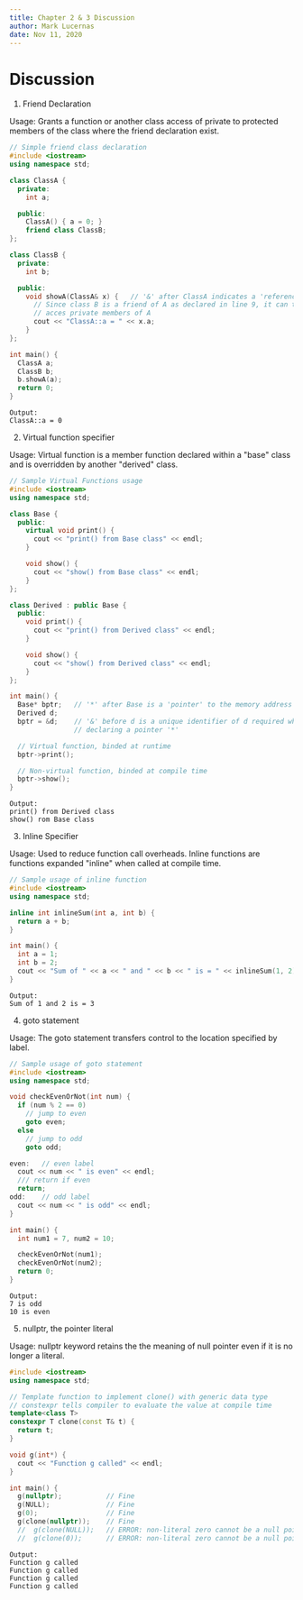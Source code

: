 ```yaml
---
title: Chapter 2 & 3 Discussion
author: Mark Lucernas
date: Nov 11, 2020
---
```



# Discussion

1. Friend Declaration

Usage: Grants a function or another class access of private to protected members of the class where the friend declaration exist.

```cpp
// Simple friend class declaration
#include <iostream>
using namespace std;

class ClassA {
  private:
    int a;

  public:
    ClassA() { a = 0; }
    friend class ClassB;
};

class ClassB {
  private:
    int b;

  public:
    void showA(ClassA& x) {   // '&' after ClassA indicates a 'reference' to ClassA
      // Since class B is a friend of A as declared in line 9, it can therefore
      // acces private members of A
      cout << "ClassA::a = " << x.a;
    }
};

int main() {
  ClassA a;
  ClassB b;
  b.showA(a);
  return 0;
}
```

```
Output:
ClassA::a = 0
```

2. Virtual function specifier

Usage: Virtual function is a member function declared within a "base" class and is overridden by another "derived" class.

```cpp
// Sample Virtual Functions usage
#include <iostream>
using namespace std;

class Base {
  public:
    virtual void print() {
      cout << "print() from Base class" << endl;
    }

    void show() {
      cout << "show() from Base class" << endl;
    }
};

class Derived : public Base {
  public:
    void print() {
      cout << "print() from Derived class" << endl;
    }

    void show() {
      cout << "show() from Derived class" << endl;
    }
};

int main() {
  Base* bptr;   // '*' after Base is a 'pointer' to the memory address of Base class
  Derived d;
  bptr = &d;    // '&' before d is a unique identifier of d required when
                // declaring a pointer '*'

  // Virtual function, binded at runtime
  bptr->print();

  // Non-virtual function, binded at compile time
  bptr->show();
}
```

```
Output:
print() from Derived class
show() rom Base class
```

3. Inline Specifier

Usage: Used to reduce function call overheads. Inline functions are functions expanded "inline" when called at compile time.

```cpp
// Sample usage of inline function
#include <iostream>
using namespace std;

inline int inlineSum(int a, int b) {
  return a + b;
}

int main() {
  int a = 1;
  int b = 2;
  cout << "Sum of " << a << " and " << b << " is = " << inlineSum(1, 2);
}
```

```
Output:
Sum of 1 and 2 is = 3
```

4. goto statement

Usage: The goto statement transfers control to the location specified by label.

```cpp
// Sample usage of goto statement
#include <iostream>
using namespace std;

void checkEvenOrNot(int num) {
  if (num % 2 == 0)
    // jump to even
    goto even;
  else
    // jump to odd
    goto odd;

even:   // even label
  cout << num << " is even" << endl;
  /// return if even
  return;
odd:    // odd label
  cout << num << " is odd" << endl;
}

int main() {
  int num1 = 7, num2 = 10;

  checkEvenOrNot(num1);
  checkEvenOrNot(num2);
  return 0;
}
```

```
Output:
7 is odd
10 is even
```

5. nullptr, the pointer literal

Usage: nullptr keyword retains the the meaning of null pointer even if it is no longer a literal.

```cpp
#include <iostream>
using namespace std;

// Template function to implement clone() with generic data type
// constexpr tells compiler to evaluate the value at compile time
template<class T>
constexpr T clone(const T& t) {
  return t;
}

void g(int*) {
  cout << "Function g called" << endl;
}

int main() {
  g(nullptr);           // Fine
  g(NULL);              // Fine
  g(0);                 // Fine
  g(clone(nullptr));    // Fine
  //  g(clone(NULL));   // ERROR: non-literal zero cannot be a null pointer constant
  //  g(clone(0));      // ERROR: non-literal zero cannot be a null pointer constant
```

```
Output:
Function g called
Function g called
Function g called
Function g called
```

